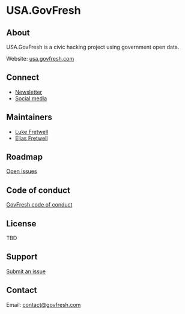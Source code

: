 # USA.GovFresh

## About

USA.GovFresh is a civic hacking project using government open data.

Website: [usa.govfresh.com](https://usa.govfresh.com)

## Connect

* [Newsletter](https://govfresh.com/subscribe/)
* [Social media](https://govfresh.com/connect/)

## Maintainers

* [Luke Fretwell](https://govfresh.com/people/lukefretwell)
* [Elias Fretwell](https://github.com/Narlotl)

## Roadmap

[Open issues](https://github.com/govfresh/usa/issues)

## Code of conduct

[GovFresh code of conduct](https://govfresh.com/conduct/)

## License

TBD

## Support

[Submit an issue](https://github.com/govfresh/usa/issues/new/choose)

## Contact

Email: <contact@govfresh.com>
